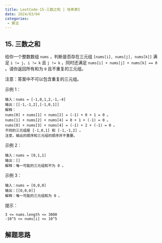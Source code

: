 ```yaml
---
title: LeetCode-15-三数之和 | 哈希表5
date: 2024/03/04
categories:
 - 算法
---
```

## 15. 三数之和
给你一个整数数组 `nums` ，判断是否存在三元组 `[nums[i], nums[j], nums[k]]` 满足 `i != j`、`i != k` 且 `j != k` ，同时还满足 `nums[i] + nums[j] + nums[k] == 0` 。请你返回所有和为 `0` 且不重复的三元组。

注意：答案中不可以包含重复的三元组。
 

示例 1：
```
输入：nums = [-1,0,1,2,-1,-4]
输出：[[-1,-1,2],[-1,0,1]]
解释：
nums[0] + nums[1] + nums[2] = (-1) + 0 + 1 = 0 。
nums[1] + nums[2] + nums[4] = 0 + 1 + (-1) = 0 。
nums[0] + nums[3] + nums[4] = (-1) + 2 + (-1) = 0 。
不同的三元组是 [-1,0,1] 和 [-1,-1,2] 。
注意，输出的顺序和三元组的顺序并不重要。
```
示例 2：
```
输入：nums = [0,1,1]
输出：[]
解释：唯一可能的三元组和不为 0 。
```
示例 3：
```
输入：nums = [0,0,0]
输出：[[0,0,0]]
解释：唯一可能的三元组和为 0 。
```

提示：
```
3 <= nums.length <= 3000
-10^5 <= nums[i] <= 10^5
```

## 解题思路
